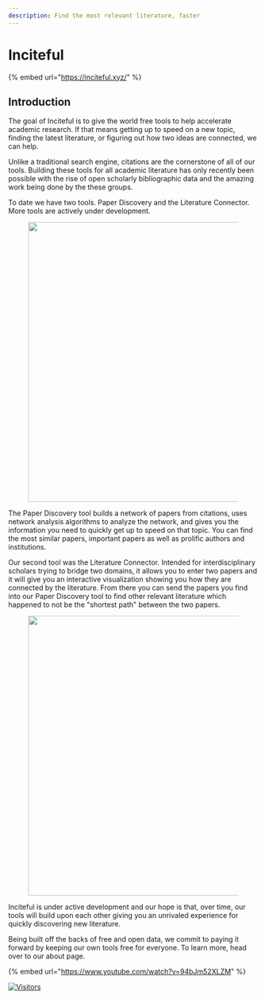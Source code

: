 ```yaml
---
description: Find the most relevant literature, faster
---
```


# Inciteful

{% embed url="https://inciteful.xyz/" %}

## Introduction

The goal of Inciteful is to give the world free tools to help accelerate academic research. If that means getting up to speed on a new topic, finding the latest literature, or figuring out how two ideas are connected, we can help.

Unlike a traditional search engine, citations are the cornerstone of all of our tools. Building these tools for all academic literature has only recently been possible with the rise of open scholarly bibliographic data and the amazing work being done by the these groups.

To date we have two tools. Paper Discovery and the Literature Connector. More tools are actively under development.

<figure><img src="https://d4.alternativeto.net/VBv1o19snZBJiKQ3TMg2Gx3DR0PluW8aAdkE_XBrCds/rs:fit:1200:1200:0/g:ce:0:0/YWJzOi8vZGlzdC9zL2luY2l0ZWZ1bF8xMzU1OTZfZnVsbC5qcGc.jpg" alt="" width="563"><figcaption></figcaption></figure>

The Paper Discovery tool builds a network of papers from citations, uses network analysis algorithms to analyze the network, and gives you the information you need to quickly get up to speed on that topic. You can find the most similar papers, important papers as well as prolific authors and institutions.

Our second tool was the Literature Connector. Intended for interdisciplinary scholars trying to bridge two domains, it allows you to enter two papers and it will give you an interactive visualization showing you how they are connected by the literature. From there you can send the papers you find into our Paper Discovery tool to find other relevant literature which happened to not be the "shortest path" between the two papers.

<figure><img src="https://d4.alternativeto.net/BmfixYOwlD6LN1t5BuAe--uGtb3f2NuZ8zEyciUNrsE/rs:fit:1200:1200:0/g:ce:0:0/YWJzOi8vZGlzdC9zL2luY2l0ZWZ1bF80Njg5MDhfZnVsbC5wbmc.jpg" alt="" width="563"><figcaption></figcaption></figure>

Inciteful is under active development and our hope is that, over time, our tools will build upon each other giving you an unrivaled experience for quickly discovering new literature.

Being built off the backs of free and open data, we commit to paying it forward by keeping our own tools free for everyone. To learn more, head over to our about page.

{% embed url="https://www.youtube.com/watch?v=94bJm52XLZM" %}

[![Visitors](https://api.visitorbadge.io/api/visitors?path=https%3A%2F%2Fgithub.com%2Fdrshahizan\&labelColor=%23697689\&countColor=%23555555\&style=plastic)](https://visitorbadge.io/status?path=https%3A%2F%2Fgithub.com%2Fdrshahizan)
